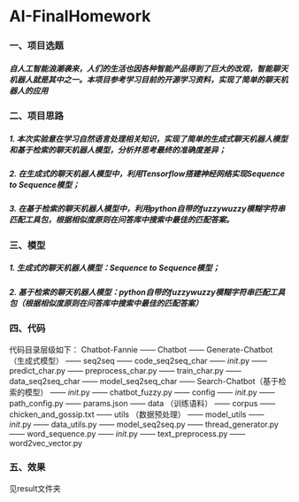 # AI-FinalHomework
### 一、项目选题
##### 自人工智能浪潮袭来，人们的生活也因各种智能产品得到了巨大的改观，智能聊天机器人就是其中之一。本项目参考学习目前的开源学习资料，实现了简单的聊天机器人的应用

### 二、项目思路
##### 1. 本次实验意在学习自然语言处理相关知识，实现了简单的生成式聊天机器人模型和基于检索的聊天机器人模型，分析并思考最终的准确度差异；
##### 2. 在生成式的聊天机器人模型中，利用Tensorflow搭建神经网络实现Sequence to Sequence模型；
##### 3. 在基于检索的聊天机器人模型中，利用python自带的fuzzywuzzy模糊字符串匹配工具包，根据相似度原则在问答库中搜索中最佳的匹配答案。

### 三、模型
##### 1. 生成式的聊天机器人模型：Sequence to Sequence模型；
##### 2. 基于检索的聊天机器人模型：python自带的fuzzywuzzy模糊字符串匹配工具包（根据相似度原则在问答库中搜索中最佳的匹配答案）

### 四、代码
代码目录层级如下：
Chatbot-Fannie
   —— Chatbot
       —— Generate-Chatbot （生成式模型）
           —— seq2seq
               —— code_seq2seq_char
                  —— _init_.py
                  —— predict_char.py
                  —— preprocess_char.py
                  —— train_char.py
               —— data_seq2seq_char
               —— model_seq2seq_char
       —— Search-Chatbot（基于检索的模型）
          —— _init_.py
          —— chatbot_fuzzy.py
   —— config
      —— _init_.py
      —— path_config.py
      —— params.json
   —— data （训练语料）
      —— corpus
         —— chicken_and_gossip.txt
   —— utils （数据预处理）
       —— model_utils
          —— _init_.py
          —— data_utils.py
          —— model_seq2seq.py
          —— thread_generator.py
          —— word_sequence.py
       —— _init_.py
       —— text_preprocess.py
       —— word2vec_vector.py
         
### 五、效果
见result文件夹
